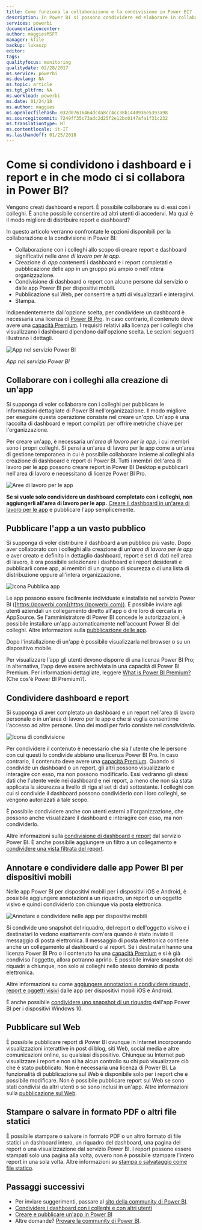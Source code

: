 ```yaml
---
title: Come funziona la collaborazione e la condivisione in Power BI?
description: In Power BI si possono condividere ed elaborare in collaborazione dashboard, report e riquadri in diversi modi, ognuno dei quali presenta vantaggi specifici.
services: powerbi
documentationcenter: 
author: maggiesMSFT
manager: kfile
backup: lukaszp
editor: 
tags: 
qualityfocus: monitoring
qualitydate: 02/28/2017
ms.service: powerbi
ms.devlang: NA
ms.topic: article
ms.tgt_pltfrm: NA
ms.workload: powerbi
ms.date: 01/24/18
ms.author: maggies
ms.openlocfilehash: 032d07616464dcda8cc4cc38b1440936e5393a98
ms.sourcegitcommit: 7249ff35c73adc2d25f2e12bc0147afa1f31c232
ms.translationtype: HT
ms.contentlocale: it-IT
ms.lasthandoff: 01/25/2018
---
```

# <a name="how-should-i-collaborate-and-share-dashboards-and-reports-in-power-bi"></a>Come si condividono i dashboard e i report e in che modo ci si collabora in Power BI?
Vengono creati dashboard e report. È possibile collaborare su di essi con i colleghi. È anche possibile consentire ad altri utenti di accedervi. Ma qual è il modo migliore di distribuire report e dashboard?

In questo articolo verranno confrontate le opzioni disponibili per la collaborazione e la condivisione in Power BI: 

* Collaborazione con i colleghi allo scopo di creare report e dashboard significativi nelle *aree di lavoro per le app*.
* Creazione di *app* contenenti i dashboard e i report completati e pubblicazione delle app in un gruppo più ampio o nell'intera organizzazione.
* Condivisione di dashboard o report con alcune persone dal servizio o dalle app Power BI per dispositivi mobili.
* Pubblicazione sul Web, per consentire a tutti di visualizzarli e interagirvi.
* Stampa. 

Indipendentemente dall'opzione scelta, per condividere un dashboard è necessaria una licenza di [Power BI Pro](service-free-vs-pro.md). In caso contrario, il contenuto deve avere una [capacità Premium](service-premium.md). I requisiti relativi alla licenza per i colleghi che visualizzano i dashboard dipendono dall'opzione scelta. Le sezioni seguenti illustrano i dettagli. 

![App nel servizio Power BI](media/service-how-to-collaborate-distribute-dashboards-reports/power-bi-apps-home-blog.png)

*App nel servizio Power BI*

## <a name="collaborate-with-coworkers-to-create-an-app"></a>Collaborare con i colleghi alla creazione di un'app
Si supponga di voler collaborare con i colleghi per pubblicare le informazioni dettagliate di Power BI nell'organizzazione. Il modo migliore per eseguire questa operazione consiste nel creare un'*app*. Un'app è una raccolta di dashboard e report compilati per offrire metriche chiave per l'organizzazione. 

Per creare un'app, è necessaria un'*area di lavoro per le app*, i cui membri sono i propri colleghi. Si pensi a un'area di lavoro per le app come a un'area di gestione temporanea in cui è possibile collaborare insieme ai colleghi alla creazione di dashboard e report di Power BI. Tutti i membri dell'area di lavoro per le app possono creare report in Power BI Desktop e pubblicarli nell'area di lavoro e necessitano di licenze Power BI Pro.

![Aree di lavoro per le app](media/service-how-to-collaborate-distribute-dashboards-reports/power-bi-apps-workspaces.png)

**Se si vuole solo condividere un dashboard completato con i colleghi, non aggiungerli all'area di lavoro per le app.** [Creare il dashboard in un'area di lavoro per le app](service-create-distribute-apps.md) e pubblicare l'app semplicemente. 

## <a name="publish-your-app-to-a-broad-audience"></a>Pubblicare l'app a un vasto pubblico
Si supponga di voler distribuire il dashboard a un pubblico più vasto. Dopo aver collaborato con i colleghi alla creazione di un'*area di lavoro per le app* e aver creato e definito in dettaglio dashboard, report e set di dati nell'area di lavoro, è ora possibile selezionare i dashboard e i report desiderati e pubblicarli come app, ai membri di un gruppo di sicurezza o di una lista di distribuzione oppure all'intera organizzazione. 

![Icona Pubblica app](media/service-how-to-collaborate-distribute-dashboards-reports/power-bi-app-publish-600.png)

Le app possono essere facilmente individuate e installate nel servizio Power BI ([https://powerbi.com](https://powerbi.com)). È possibile inviare agli utenti aziendali un collegamento diretto all'app o dire loro di cercarla in AppSource. Se l'amministratore di Power BI concede le autorizzazioni, è possibile installare un'app automaticamente nell'account Power BI dei colleghi. Altre informazioni sulla [pubblicazione delle app](service-create-distribute-apps.md#publish-your-app). 

Dopo l'installazione di un'app è possibile visualizzarla nel browser o su un dispositivo mobile.

Per visualizzare l'app gli utenti devono disporre di una licenza Power BI Pro; in alternativa, l'app deve essere archiviata in una capacità di Power BI Premium. Per informazioni dettagliate, leggere [What is Power BI Premium?](service-premium.md) (Che cos'è Power BI Premium?).

## <a name="share-dashboards-and-reports"></a>Condividere dashboard e report
Si supponga di aver completato un dashboard e un report nell'area di lavoro personale o in un'area di lavoro per le app e che si voglia consentirne l'accesso ad altre persone. Uno dei modi per farlo consiste nel *condividerlo*. 

![Icona di condivisione](media/service-how-to-collaborate-distribute-dashboards-reports/power-bi-share-in-situ.png)

Per condividere il contenuto è necessario che sia l'utente che le persone con cui questi lo condivide abbiano una licenza Power BI Pro. In caso contrario, il contenuto deve avere una [capacità Premium](service-premium.md). Quando si condivide un dashboard o un report, gli altri possono visualizzarlo e interagire con esso, ma non possono modificarlo. Essi vedranno gli stessi dati che l'utente vede nei dashboard e nei report, a meno che non sia stata applicata la sicurezza a livello di riga al set di dati sottostante. I colleghi con cui si condivide il dashboard possono condividerlo con i loro colleghi, se vengono autorizzati a tale scopo. 

È possibile condividere anche con utenti esterni all'organizzazione, che possono anche visualizzare il dashboard e interagire con esso, ma non condividerlo. 

Altre informazioni sulla [condivisione di dashboard e report](service-share-dashboards.md) dal servizio Power BI. È anche possibile aggiungere un filtro a un collegamento e [condividere una vista filtrata del report](service-share-reports.md).

## <a name="annotate-and-share-from-the-power-bi-mobile-apps"></a>Annotare e condividere dalle app Power BI per dispositivi mobili
Nelle app Power BI per dispositivi mobili per i dispositivi iOS e Android, è possibile aggiungere annotazioni a un riquadro, un report o un oggetto visivo e quindi condividerlo con chiunque via posta elettronica. 

![Annotare e condividere nelle app per dispositivi mobili](media/service-how-to-collaborate-distribute-dashboards-reports/power-bi-iphone-annotate.png)

Si condivide uno snapshot del riquadro, del report o dell'oggetto visivo e i destinatari lo vedono esattamente com'era quando è stato inviato il messaggio di posta elettronica. Il messaggio di posta elettronica contiene anche un collegamento al dashboard o al report. Se i destinatari hanno una licenza Power BI Pro o il contenuto ha una [capacità Premium](service-premium.md) e si è già condiviso l'oggetto, allora potranno aprirlo. È possibile inviare snapshot dei riquadri a chiunque, non solo ai colleghi nello stesso dominio di posta elettronica.

Altre informazioni su come [aggiungere annotazioni e condividere riquadri, report e oggetti visivi](mobile-annotate-and-share-a-tile-from-the-mobile-apps.md) dalle app per dispositivi mobili iOS e Android.

È anche possibile [condividere uno snapshot di un riquadro](mobile-share-tile-windows-10-phone-app.md) dall'app Power BI per i dispositivi Windows 10.

## <a name="publish-to-the-web"></a>Pubblicare sul Web
È possibile pubblicare report di Power BI ovunque in Internet incorporando visualizzazioni interattive in post di blog, siti Web, social media e altre comunicazioni online, su qualsiasi dispositivo. Chiunque su Internet può visualizzare i report e non si ha alcun controllo su chi può visualizzare ciò che è stato pubblicato. Non è necessaria una licenza di Power BI. La funzionalità di pubblicazione sul Web è disponibile solo per i report che è possibile modificare. Non è possibile pubblicare report sul Web se sono stati condivisi da altri utenti o se sono inclusi in un'app. Altre informazioni sulla [pubblicazione sul Web](service-publish-to-web.md).

## <a name="print-or-save-as-pdf-or-other-static-file"></a>Stampare o salvare in formato PDF o altri file statici
È possibile stampare o salvare in formato PDF o un altro formato di file statici un dashboard intero, un riquadro del dashboard, una pagina del report o una visualizzazione dal servizio Power BI. I report possono essere stampati solo una pagina alla volta, ovvero non è possibile stampare l'intero report in una sola volta. Altre informazioni su [stampa o salvataggio come file statico](service-print.md).

## <a name="next-steps"></a>Passaggi successivi
* Per inviare suggerimenti, passare al [sito della community di Power BI](https://community.powerbi.com/).
* [Condividere i dashboard con i colleghi e con altri utenti](service-share-dashboards.md)
* [Creare e pubblicare un'app in Power BI](service-create-distribute-apps.md)
* Altre domande? [Provare la community di Power BI](http://community.powerbi.com/).

